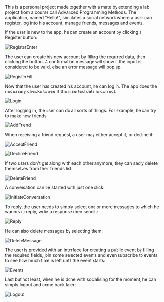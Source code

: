 This is a personal project made together with a mate by extending a lab project from a course call Advanced Programming Methods.
The application, named "Hello!", simulates a social network where a user can register, log into his account, manage friends, messages and events.

If the user is new to the app, he can create an account by clicking a Register button:

![RegisterEnter](https://user-images.githubusercontent.com/83927837/161361512-17f6f5a4-bd2e-436d-a078-83afc3525b11.gif)

The user can create his new account by filling the required data, then clicking the button. A confirmation message will show if the input is considered to be valid, else an error message will pop up.

![RegisterFill](https://user-images.githubusercontent.com/83927837/161361516-3103ec62-a12c-4193-b3e4-21d8ae59c9b4.gif)

Now that the user has created his account, he can log in. The app does the necessary checks to see if the inserted data is correct.

![Login](https://user-images.githubusercontent.com/83927837/161361808-b0c9e593-3d9e-476e-9dec-26564539f940.gif)

After logging in, the user can do all sorts of things. For example, he can try to make new friends:

![AddFriend](https://user-images.githubusercontent.com/83927837/161362162-b437bceb-f73d-4e44-a3c3-4b0a00750133.gif)

When receiving a friend request, a user may either accept it, or decline it:

![AcceptFriend](https://user-images.githubusercontent.com/83927837/161362296-342f7f85-b41c-446e-86cd-1fd344684780.gif)

![DeclineFriend](https://user-images.githubusercontent.com/83927837/161362556-a7d9e717-6bea-4432-87b1-6447fd97d381.gif)

If two users don't get along with each other anymore, they can sadly delete themselves from their friends list:

![DeleteFriend](https://user-images.githubusercontent.com/83927837/161362603-b8b1a6f5-1478-41ad-8fbb-5013f16c7288.gif)

A conversation can be started with just one click:

![InitiateConversation](https://user-images.githubusercontent.com/83927837/161386881-af564a8c-c643-48c9-a4ca-5c907327eb1c.gif)

To reply, the user needs to simply select one or more messages to which he wannts to reply, write a response then send it:

![Reply](https://user-images.githubusercontent.com/83927837/161389333-a8c1bb01-8c1a-4b78-91b9-3e7864fa2525.gif)

He can also delete messages by selecting them:

![DeleteMessage](https://user-images.githubusercontent.com/83927837/161389865-44a90762-b5b6-4661-82cd-0f13d23c74e0.gif)

The user is provided with an interface for creating a public event by filling the required fields, join some selected events and even subscribe to events to see how much time is left until the event starts:

![Events](https://user-images.githubusercontent.com/83927837/161390093-1b5d7758-0c9e-4c4c-aaf0-f7bb6c423037.gif)

Last but not least, when he is done with socialising for the moment, he can simply logout and come back later:

![Logout](https://user-images.githubusercontent.com/83927837/161390090-8d33213a-e246-4c63-845c-b22605db2e94.gif)

